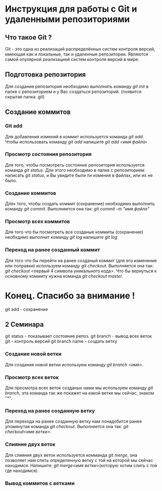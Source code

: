 # Инструкция для работы с Git и удаленными репозиториями

## Что такое Git ?
Git - это одна из реализаций распределённых систем контроля версий, имеющая как и локальные, так и удаленные репозитории. Являются самой опулярной реализацией систем контроля версий в мире.
## Подготовка репозитория
Для создание репозитория необходимо выполнить команду *git init* в папке с репозиторием и у Вас создаться репозиторий. (появится скрытая папка .git)

## Создание коммитов

### Git add
Для добавления измений в коммит используется команда *git add*. Чтобы использовать команду *git add* напишите *git add <имя файла›*

### Просмотр состояния репозитория
Для того, чтобы посмотреть состояние репозитория используется команда *git status*. Для этого необходимо в папке с репозиторием написать *git status*, и Вы увидите были ли измения в файлах, или их не было.

### Создание коммитов
Для• того, чтобы создать коммит (сохранение) необходимо выполнить команду *git commit*. Выполняется она так: *git commit -m "имя файла"*

### Просмотр всех коммитов
Для того что бы посмотреть все созданые коммиты (сохранение) необхдимо выполнит команду *git log* напишите *git log*

### Переход на ранее созданный коммит
Для того что бы перейти на ранее созданый коммит (для его изменение или поправки) используем команду *git checkout*. Выполняется она так: *git checkout* <первый 4 символа уникального кода>. Что бы вернуться к основному коммиту нужна команда *git checkout master*.
# Конец. Спасибо за внимание !

git add - сохранение

## 2 Семинара

git status - показывает состояние репоз.
git branch - вывод всех веток
git - контроль версий 
git branch name - создать ветку

### Создание новой ветки
Для создания новой ветки используем команду *git branch <имя>*.

### Просмотр всех веток
Для просмотра всех веток созданых нами мы используем команду *git branch*, эта команда так же покажет на какой ветке мы сейчас, знаком "*".

### Переход на ранее созданную ветку
Для перехода на ранее созданную ветку нам понадобится ранее упомянутая команда *git checkout*. Выполняется она так: *git checkout<имя ветки>*.

### Слияние двух веток
Для слияния двух веток используется комманда *git merge*, она позволяет нам слить определенную ветку с той на которой мы сейчас находимся. Напишите: *git merge<имя ветки>*(которую хотим слить с той где находимся).

### Вывод коммитов с ветками
